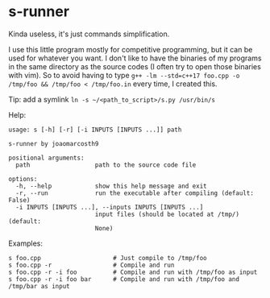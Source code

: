 # s-runner

Kinda useless, it's just commands simplification.

I use this little program mostly for competitive programming, but it can be used for whatever you want.
I don't like to have the binaries of my programs in the same directory as the source codes (I often try to open those binaries with vim). So to avoid having to type `g++ -lm --std=c++17 foo.cpp -o /tmp/foo && /tmp/foo < /tmp/foo.in` every time, I created this.

Tip: add a symlink `ln -s ~/<path_to_script>/s.py /usr/bin/s`

Help:
```
usage: s [-h] [-r] [-i INPUTS [INPUTS ...]] path

s-runner by joaomarcosth9

positional arguments:
  path                  path to the source code file

options:
  -h, --help            show this help message and exit
  -r, --run             run the executable after compiling (default: False)
  -i INPUTS [INPUTS ...], --inputs INPUTS [INPUTS ...]
                        input files (should be located at /tmp/) (default:
                        None)
```

Examples:

``` 
s foo.cpp                    # Just compile to /tmp/foo
s foo.cpp -r                 # Compile and run
s foo.cpp -r -i foo          # Compile and run with /tmp/foo as input
s foo.cpp -r -i foo bar      # Compile and run with /tmp/foo and /tmp/bar as input
```
